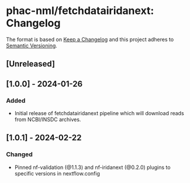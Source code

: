 # phac-nml/fetchdatairidanext: Changelog

The format is based on [Keep a Changelog](https://keepachangelog.com/en/1.0.0/)
and this project adheres to [Semantic Versioning](https://semver.org/spec/v2.0.0.html).

## [Unreleased]

## [1.0.0] - 2024-01-26

### Added

- Initial release of fetchdatairidanext pipeline which will download reads from NCBI/INSDC archives.

## [1.0.1] - 2024-02-22

### Changed

- Pinned nf-validation (@1.1.3) and nf-iridanext (@0.2.0) plugins to specific versions in nextflow.config

